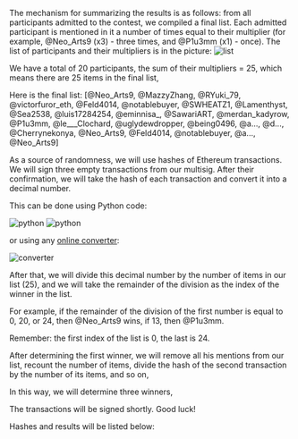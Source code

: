 The mechanism for summarizing the results is as follows: from all participants admitted to the contest, we compiled a final list. Each admitted participant is mentioned in it a number of times equal to their multiplier (for example, @Neo_Arts9 (x3) - three times, and @P1u3mm (x1) - once).
The list of participants and their multipliers is in the picture:
![list](https://gyazo.com/d42ccb561dd0500a728b659489e6c05c.png)

We have a total of 20 participants, the sum of their multipliers = 25, which means there are 25 items in the final list,

Here is the final list:
[@Neo_Arts9, @MazzyZhang, @RYuki_79, @victorfuror_eth, @Feld4014, @notablebuyer, @SWHEATZ1, @Lamenthyst, @Sea2538, @luis17284254, @eminnisa_, @SawariART, @merdan_kadyrow, @P1u3mm, @le___Clochard, @uglydewdropper, @being0496, @a..., @d..., @Cherrynekonya, @Neo_Arts9, @Feld4014, @notablebuyer, @a..., @Neo_Arts9]

As a source of randomness, we will use hashes of Ethereum transactions.
We will sign three empty transactions from our multisig. After their confirmation, we will take the hash of each transaction and convert it into a decimal number.

This can be done using Python code:

![python](https://gyazo.com/ee7cfd39804f7b0cc741570137c53d47.png)
![python](https://gyazo.com/0be576dca9454636e30519ed4e76689e.png)

or using any [online converter](https://www.rapidtables.com/convert/number/hex-to-decimal.html):

![converter](https://gyazo.com/eee9d16368507a38d96b754c2b24a985)

After that, we will divide this decimal number by the number of items in our list (25), and we will take the remainder of the division as the index of the winner in the list.

For example, if the remainder of the division of the first number is equal to 0, 20, or 24, then @Neo_Arts9 wins, if 13, then @P1u3mm.

Remember: the first index of the list is 0, the last is 24.

After determining the first winner, we will remove all his mentions from our list, recount the number of items, divide the hash of the second transaction by the number of its items, and so on,

In this way, we will determine three winners,

The transactions will be signed shortly. Good luck!

Hashes and results will be listed below:
